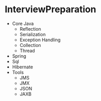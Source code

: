 # InterviewPreparation
* Core Java
  - Reflection
  - Serialization  
  - Exception Handling 
  - Collection 
  - Thread 
* Spring
* Sql
* Hibernate
* Tools 
  - JMS 
  - JMX
  - JSON
  - JAXB
  
  
